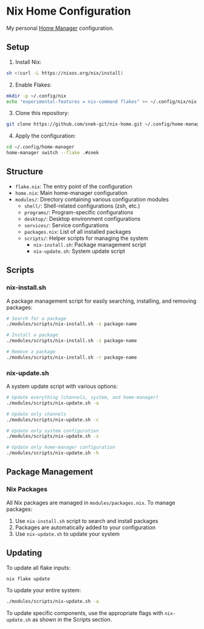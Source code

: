 # Nix Home Configuration

My personal [Home Manager](https://github.com/nix-community/home-manager) configuration.

## Setup

1. Install Nix:
```bash
sh <(curl -L https://nixos.org/nix/install)
```

2. Enable Flakes:
```bash
mkdir -p ~/.config/nix
echo "experimental-features = nix-command flakes" >> ~/.config/nix/nix.conf
```

3. Clone this repository:
```bash
git clone https://github.com/snek-git/nix-home.git ~/.config/home-manager
```

4. Apply the configuration:
```bash
cd ~/.config/home-manager
home-manager switch --flake .#snek
```

## Structure

- `flake.nix`: The entry point of the configuration
- `home.nix`: Main home-manager configuration
- `modules/`: Directory containing various configuration modules
  - `shell/`: Shell-related configurations (zsh, etc.)
  - `programs/`: Program-specific configurations
  - `desktop/`: Desktop environment configurations
  - `services/`: Service configurations
  - `packages.nix`: List of all installed packages
  - `scripts/`: Helper scripts for managing the system
    - `nix-install.sh`: Package management script
    - `nix-update.sh`: System update script

## Scripts

### nix-install.sh
A package management script for easily searching, installing, and removing packages:
```bash
# Search for a package
./modules/scripts/nix-install.sh -s package-name

# Install a package
./modules/scripts/nix-install.sh -i package-name

# Remove a package
./modules/scripts/nix-install.sh -r package-name
```

### nix-update.sh
A system update script with various options:
```bash
# Update everything (channels, system, and home-manager)
./modules/scripts/nix-update.sh -a

# Update only channels
./modules/scripts/nix-update.sh -c

# Update only system configuration
./modules/scripts/nix-update.sh -s

# Update only home-manager configuration
./modules/scripts/nix-update.sh -h
```

## Package Management

### Nix Packages
All Nix packages are managed in `modules/packages.nix`. To manage packages:
1. Use `nix-install.sh` script to search and install packages
2. Packages are automatically added to your configuration
3. Use `nix-update.sh` to update your system

## Updating

To update all flake inputs:
```bash
nix flake update
```

To update your entire system:
```bash
./modules/scripts/nix-update.sh -a
```

To update specific components, use the appropriate flags with `nix-update.sh` as shown in the Scripts section. 